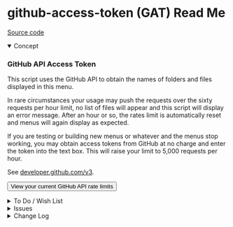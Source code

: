# github-access-token (GAT) Read Me

[Source code]( https://github.com/pushme-pullyou/tootoo14/tree/master/js-14-06 )

<details open >

<summary>Concept</summary>

<h3>GitHub API Access Token</h3>

This script uses the GitHub API to obtain the names of folders and files displayed in this menu.

In rare circumstances your usage may push the requests over the sixty requests per hour limit, no list of files will appear and this script will display an error message. After an hour or so, the rates limit is automatically reset and menus will again display as expected.

If you are testing or building new menus or whatever and the menus stop working, you may obtain access tokens from GitHub at no charge and enter the token into the text box. This will raise your limit to 5,000 requests per hour.

See <a href="https://developer.github.com/v3/#rate-limiting" target="_blank">developer.github.com/v3</a>.

<button id=butGATpop onclick=MNU.rateLimits(butGATpop); title='If files and folder stop appearing, it is likely due to too many API calls' >View your current GitHub API rate limits</button>

</details>

<details>

<summary>To Do / Wish List</summary>


</details>

<details>

<summary>Issues</summary>


</details>

<details>

<summary>Change Log</summary>

### 2019-05-28 ~ Theo

* F - GAT: First commit / WIP

</details>